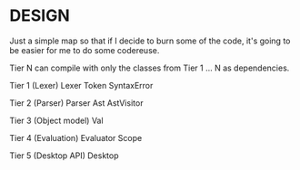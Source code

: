 DESIGN
======

Just a simple map so that if I decide to burn some of the code,
it's going to be easier for me to do some codereuse.

Tier N can compile with only the classes from Tier 1 ... N as dependencies.

Tier 1 (Lexer)
  Lexer
  Token
  SyntaxError

Tier 2 (Parser)
  Parser
  Ast
  AstVisitor

Tier 3 (Object model)
  Val

Tier 4 (Evaluation)
  Evaluator
  Scope

Tier 5 (Desktop API)
  Desktop
